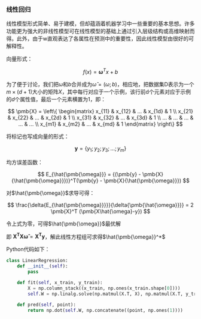 ### 线性回归

线性模型形式简单、易于建模，但却蕴涵着机器学习中一些重要的基本思想。许多功能更为强大的非线性模型可在线性模型的基础上通过引入层级结构或高维映射而得。此外，由于w直观表达了各属性在预测中的重要性，因此线性模型由很好的可解释性。

向量形式：

$$f(x) = \pmb{\omega}^Tx+b $$

为了便于讨论，我们把$\omega$和$b$合并成为$\hat{\omega}=(\omega;b)$，相应地，把数据集D表示为一个$m \times (d+1)$大小的矩阵$X$，其中每行对应于一个示例，该行前d个元素对应于示例的$d$个属性值，最后一个元素横置为1，即：

$$
\pmb{X} = 
\left\{
\begin{matrix}
x_{11} & x_{12} & ... & x_{1d} & 1 \\
x_{21} & x_{22} & ... & x_{2d} & 1 \\
x_{31} & x_{32} & ... & x_{3d} & 1 \\
... & ... & ... & ... & ... \\ 
x_{m1} & x_{m2} & ... & x_{md} & 1 
\end{matrix}
\right\}
$$

将标记也写成向量的形式：

$$
\pmb{y} = \{y_1;y_2;y_3;...;y_m\}
$$

均方误差函数：

$$
E_{\hat{\pmb{\omega}}} = {(\pmb{y} - \pmb{X}{\hat{\pmb{\omega}}})}^T(\pmb{y} - \pmb{X}{\hat{\pmb{\omega}}})
$$

对$\hat{\pmb{\omega}}$求导可得：

$$
\frac{\delta{E_{\hat{\pmb{\omega}}}}}{\delta{\pmb{\hat{\omega}}}} = 2 \pmb{X}^T (\pmb{X\hat{\omega}-y})
$$

令上式为零，可得$\hat{\pmb{\omega}}$最优解

即 $\pmb{X^TX\hat{\omega}} = \pmb{X^Ty}$，解此线性方程组可求得$\hat{\pmb{\omega}}^*$

Python代码如下：

```python
class LinearRegression:
    def __init__(self):
        pass

    def fit(self, x_train, y_train):
        X = np.column_stack((x_train, np.ones(x_train.shape[0])))
        self.W = np.linalg.solve(np.matmul(X.T, X), np.matmul(X.T, y_train))

    def pred(self, point):
        return np.dot(self.W, np.concatenate((point, np.ones(1))))

```


